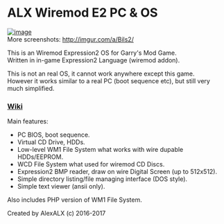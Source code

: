 ALX Wiremod E2 PC & OS
=========================  
[![image](http://i.imgur.com/JKsvgmS.jpg)](http://imgur.com/a/Bils2/)  
More screenshots: http://imgur.com/a/Bils2/

This is an Wiremod Expression2 OS for Garry's Mod Game.  
Written in in-game Expression2 Language (wiremod addon).  
                                                                     
This is not an real OS, it cannot work anywhere except this game.  
However it works similar to a real PC (boot sequence etc), but still very much simplified.  

### [Wiki](https://github.com/AlexALX/wiremod_e2_os/wiki)

Main features:  
* PC BIOS, boot sequence.
* Virtual CD Drive, HDDs.
* Low-level WM1 File System what works with wire dupable HDDs/EEPROM. 
* WCD File System what used for wiremod CD Discs. 
* Expression2 BMP reader, draw on wire Digital Screen (up to 512x512).  
* Simple directory listing/file managing interface (DOS style).  
* Simple text viewer (ansii only).  

Also includes PHP version of WM1 File System.

Created by AlexALX (c) 2016-2017